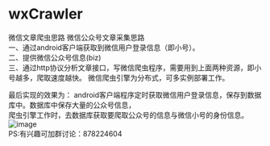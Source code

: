 # wxCrawler
微信文章爬虫思路
微信公众号文章采集思路  
一、通过android客户端获取到微信用户登录信息（即小号）。  
二、提供微信公众号信息(biz)  
三、通过http协议分析文章接口，写微信爬虫程序，需要用到上面两种资源，即小号越多，爬取速度越快。
    微信爬虫引擎为分布式，可多实例部署工作。  
	
最后实现的效果为：
android客户端程序定时获取微信用户登录信息，保存到数据库中。数据库中保存大量的公众号信息，  
爬虫引擎工作时，去数据库获取要爬取公众号的信息与微信小号的身份信息。  
![image](https://note.youdao.com/yws/public/resource/fd1336f198c1b2181971eb5555fe14f9/xmlnote/2C5A8A71ACBC46FAB46C86A23B2BFDD6/22272)  
PS:有兴趣可加群讨论：878224604  
